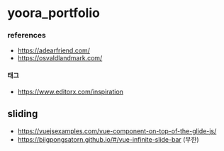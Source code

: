 # yoora_portfolio

### references
- https://adearfriend.com/
- https://osvaldlandmark.com/

#### 태그
- https://www.editorx.com/inspiration

## sliding
- https://vuejsexamples.com/vue-component-on-top-of-the-glide-js/
- https://biigpongsatorn.github.io/#/vue-infinite-slide-bar (무한)